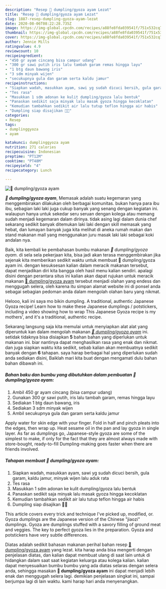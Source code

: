 ```yaml
---
description: "Resep 🌸 dumpling/gyoza ayam Lezat"
title: "Resep 🌸 dumpling/gyoza ayam Lezat"
slug: 1887-resep-dumpling-gyoza-ayam-lezat
date: 2020-08-06T08:22:28.735Z
image: https://img-global.cpcdn.com/recipes/a88fe8fda039541f/751x532cq70/🌸-dumplinggyoza-ayam-foto-resep-utama.jpg
thumbnail: https://img-global.cpcdn.com/recipes/a88fe8fda039541f/751x532cq70/🌸-dumplinggyoza-ayam-foto-resep-utama.jpg
cover: https://img-global.cpcdn.com/recipes/a88fe8fda039541f/751x532cq70/🌸-dumplinggyoza-ayam-foto-resep-utama.jpg
author: Jennie Mills
ratingvalue: 4.9
reviewcount: 10
recipeingredient:
- "450 gr ayam cincang bisa campur udang"
- "300 gr sawi putih iris lalu tambah garam remas hingga layu"
- "1 btg daun bawang iris"
- "3 sdm minyak wijen"
- "secukupnya gula dan garam serta kaldu jamur"
recipeinstructions:
- "Siapkan wadah, masukkan ayam, sawi yg sudah dicuci bersih, gula garam, kaldu jamur, minyak wijen lalu aduk rata"
- "Tes rasa"
- "Masukkan 1 sdm adonan ke kulit dumpling/gyoza lalu bentuk"
- "Panaskan sedikit saja minyak lalu masak gyoza hingga kecoklatan"
- "Kemudian tambahkan sedikit air lalu tutup teflon hingga air habis"
- "Dumpling siap disajikan 💞💞"
categories:
- Resep
tags:
- dumplinggyoza
- ayam

katakunci: dumplinggyoza ayam 
nutrition: 271 calories
recipecuisine: Indonesian
preptime: "PT12M"
cooktime: "PT48M"
recipeyield: "4"
recipecategory: Lunch

---
```



![🌸 dumpling/gyoza ayam](https://img-global.cpcdn.com/recipes/a88fe8fda039541f/751x532cq70/🌸-dumplinggyoza-ayam-foto-resep-utama.jpg)

<b><i>🌸 dumpling/gyoza ayam</i></b>, Memasak adalah suatu kegemaran yang menggembirakan dilakukan oleh berbagai komunitas. bukan hanya para ibu ibu, sebagian laki laki juga cukup banyak yang senang dengan kegiatan ini. walaupun hanya untuk sekedar seru seruan dengan kolega atau memang sudah menjadi kegemaran dalam dirinya. tidak asing lagi dalam dunia chef sekarang sedikit banyak ditemukan laki laki dengan skill memasak yang hebat, dan lumayan banyak juga kita melihat di aneka rumah makan dan stand makanan mall yang menggunakan juru masak laki laki sebagai koki andalan nya.

Baik, kita kembali ke pembahasan bumbu makanan <i>🌸 dumpling/gyoza ayam</i>. di sela sela pekerjaan kita, bisa jadi akan terasa menggembirakan jika sejenak kita memberikan sedikit waktu untuk membuat 🌸 dumpling/gyoza ayam ini. dengan kesuksesan kalian dalam meracik makanan tersebut, dapat menjadikan diri kita bangga oleh hasil menu kalian sendiri. apalagi disini dengan perantara situs ini kalian akan dapat rujukan untuk meracik makanan <u>🌸 dumpling/gyoza ayam</u> tersebut menjadi olahan yang endess dan menggugah selera, oleh karena itu simpan alamat website ini di ponsel anda sebagai sebagian pedoman anda dalam mengolah olahan baru yang nikmat.

Helooo, kali ini saya mo bikin dumpling. A traditional, authentic Japanese Gyoza recipe! Learn how to make these Japanese dumplings / potstickers, including a video showing how to wrap This Japanese Gyoza recipe is my mothers&#39;, and it&#39;s a traditional, authentic recipe.


Sekarang langsung saja kita memulai untuk menyiapkan alat alat yang diperuntuk kan dalam mengolah makanan <u><i>🌸 dumpling/gyoza ayam</i></u> ini. setidak tidaknya bisa disiapkan <b>5</b> bahan bahan yang diperlukan untuk makanan ini. biar nantinya dapat menghasilkan rasa yang enak dan nikmat. dan juga siapkan waktu kita sedikit, sebab kalian akan membuatnya sedikit banyak dengan <b>6</b> tahapan. saya harap berbagai hal yang diperlukan sudah anda sediakan disini, Baiklah mari kita buat dengan mengamati dulu bahan bahan dibawah ini.

<!--inarticleads1-->

##### Bahan baku dan bumbu yang dibutuhkan dalam pembuatan 🌸 dumpling/gyoza ayam:

1. Ambil 450 gr ayam cincang (bisa campur udang)
1. Gunakan 300 gr sawi putih, iris lalu tambah garam, remas hingga layu
1. Sediakan 1 btg daun bawang, iris
1. Sediakan 3 sdm minyak wijen
1. Ambil secukupnya gula dan garam serta kaldu jamur


Apply water for skin edge with your finger. Fold in half and pinch pleats into the edges, then wrap up. Heat sesame oil in the pan and lay gyoza in single layer. As far as dumplings go, Japanese-style gyoza are some of the simplest to make, if only for the fact that they are almost always made with store-bought, ready-to-fill Dumpling-making goes faster when there are friends involved. 

<!--inarticleads2-->

##### Tahapan membuat 🌸 dumpling/gyoza ayam:

1. Siapkan wadah, masukkan ayam, sawi yg sudah dicuci bersih, gula garam, kaldu jamur, minyak wijen lalu aduk rata
1. Tes rasa
1. Masukkan 1 sdm adonan ke kulit dumpling/gyoza lalu bentuk
1. Panaskan sedikit saja minyak lalu masak gyoza hingga kecoklatan
1. Kemudian tambahkan sedikit air lalu tutup teflon hingga air habis
1. Dumpling siap disajikan 💞💞


This article covers every trick and technique I&#39;ve picked up, modified, or. Gyoza dumplings are the Japanese version of the Chinese &#34;jiaozi&#34; dumplings. Gyoza are dumplings stuffed with a savory filling of ground meat and veggies. The key to perfect gyoza lies in the preparation. Gyoza and potstickers have very subtle differences. 

Diatas adalah sedikit bahasan makanan perihal bahan resep <u>🌸 dumpling/gyoza ayam</u> yang lezat. kita harap anda bisa mengerti dengan penjelasan diatas, dan kalian dapat membuat ulang di saat lain untuk di hidangkan dalam saat saat kegiatan keluarga atau kolega kalian. kalian dapat menyesuaikan bumbu bumbu yang ada diatas selaras dengan selera anda, sehingga masakan <b>🌸 dumpling/gyoza ayam</b> ini dapat menjadi lebih enak dan menggugah selera lagi. demikian penjelasan singkat ini, sampai berjumpa lagi di lain waktu. kami harap hari anda menyenangkan.

